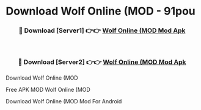 # Download Wolf Online (MOD - 91pou



<div align="center">
<h3>🔴 Download [Server1] 👉👉 <a href="https://momento.my/?title=Wolf_Online_(MOD">Wolf Online (MOD Mod Apk</a></h3><br>

<h3>🔴 Download [Server2] 👉👉 <a href="https://momento.my/?title=Wolf_Online_(MOD">Wolf Online (MOD Mod Apk</a></h3>
</div>



Download Wolf Online (MOD 

Free APK MOD Wolf Online (MOD 

Download Wolf Online (MOD Mod For Android
